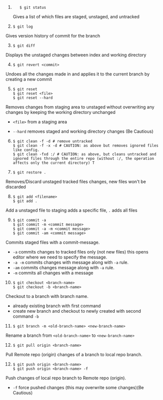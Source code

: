 1. ```
      $ git status
   ```

   Gives a list of which files are staged, unstaged, and untracked

2. ```
   $ git log
   ```

Gives version history of commit for the branch

3. ```
   $ git diff
   ```

Displays the unstaged changes between index and working directory

4. ```
   $ git revert <commit>
   ```

Undoes all the changes made in <commit> and applies it to the current branch by creating a new commit

5. ```
   $ git reset
   $ git reset <file>
   $ git reset --hard
   ```

Removes changes from staging area to unstaged without overwriting any changes by keeping the working directory unchanged

- `<file>` from a staging area

- `--hard` removes staged and working directory changes (Be Cautious)

6. ```
   $ git clean -f -d # remove untracked
   $ git clean -f -x -d # CAUTION: as above but removes ignored files like config.
   $ git clean -fxd :/ # CAUTION: as above, but cleans untracked and ignored files through the entire repo (without :/, the operation affects only the current directory) T
   ```

7. ```
   $ git restore .
   ```

Removes/Discard unstaged tracked files changes, new files won't be discarded

8. ```
   $ git add <filename>
   $ git add .
   ```

Add a unstaged file to staging <file> adds a specific file, `.` adds all files

9. ```
   $ git commit -a
   $ git commit -m <commit message>
   $ git commit -a -m <commit message>
   $ git commit -am <commit message>
   ```

Commits staged files with a commit-message.

- `-a` commits changes to tracked files only (not new files) this opens editor where we need to specify the message.
- `-a -m` commits changes with message along with `-a` rule.
- `-am` commits changes message along with `-a` rule.
- `-m` commits all changes with a message

10. ```
    $ git checkout <branch-name>
    $ git checkout -b <branch-name>
    ```

Checkout to a branch with branch name.

- already existing branch with first command
- create new branch and checkout to newly created with second command `-b`

11. ```
    $ git branch -m <old-branch-name> <new-branch-name>
    ```

Rename a branch from `<old-branch-name>` to `<new-branch-name>`

12. ```
    $ git pull origin <branch-name>
    ```

Pull Remote repo (origin) changes of a branch to local repo branch.

12. ```
    $ git push origin <branch-name>
    $ git push origin <branch-name> -f
    ```

Push changes of local repo branch to Remote repo (origin).

- `-f` force pushed changes (this may overwrite some changes)(Be Cautious)